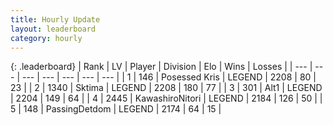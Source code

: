 ```yaml
---
title: Hourly Update
layout: leaderboard
category: hourly
---
```


{: .leaderboard}
| Rank | LV | Player | Division | Elo | Wins | Losses |
| --- | --- | --- | --- | --- | --- | --- |
| <span data-change="0">1</span> | 146 | <span title="ID: 402846">Posessed Kris</span> | LEGEND | <span data-change="0">2208</span> | <span data-change="0">80</span> | <span data-change="0">23</span> |
| <span data-change="0">2</span> | 1340 | <span title="ID: 353063">Sktima</span> | LEGEND | <span data-change="0">2208</span> | <span data-change="0">180</span> | <span data-change="0">77</span> |
| <span data-change="0">3</span> | 301 | <span title="ID: 443550">Alt1</span> | LEGEND | <span data-change="0">2204</span> | <span data-change="0">149</span> | <span data-change="0">64</span> |
| <span data-change="0">4</span> | 2445 | <span title="ID: 164871">KawashiroNitori</span> | LEGEND | <span data-change="0">2184</span> | <span data-change="0">126</span> | <span data-change="0">50</span> |
| <span data-change="0">5</span> | 148 | <span title="ID: 454837">PassingDetdom</span> | LEGEND | <span data-change="0">2174</span> | <span data-change="0">64</span> | <span data-change="0">15</span> |